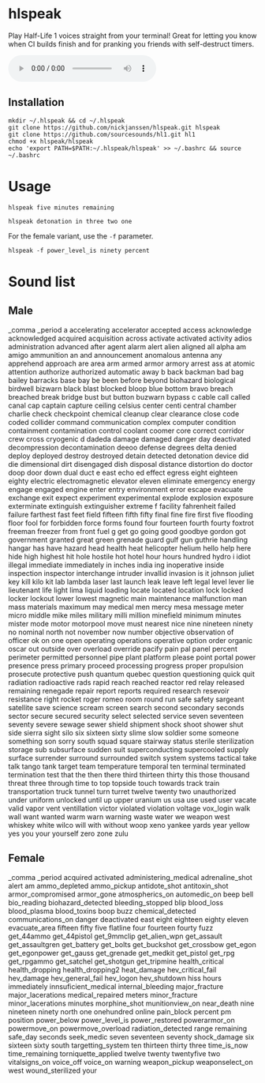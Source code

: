 # hlspeak

Play Half-Life 1 voices straight from your terminal! Great for letting you know when CI builds finish and for pranking you friends with self-destruct timers.

<audio controls>
  <source src="sample.ogg" type="audio/ogg">
  Your browser does not support the audio element.
</audio>


## Installation
```
mkdir ~/.hlspeak && cd ~/.hlspeak
git clone https://github.com/nickjanssen/hlspeak.git hlspeak
git clone https://github.com/sourcesounds/hl1.git hl1
chmod +x hlspeak/hlspeak
echo 'export PATH=$PATH:~/.hlspeak/hlspeak' >> ~/.bashrc && source ~/.bashrc
```

# Usage

```
hlspeak five minutes remaining
```

```
hlspeak detonation in three two one
```

For the female variant, use the `-f` parameter.

```
hlspeak -f power_level_is ninety percent
```

# Sound list

## Male

_comma
_period
a
accelerating
accelerator
accepted
access
acknowledge
acknowledged
acquired
acquisition
across
activate
activated
activity
adios
administration
advanced
after
agent
alarm
alert
alien
aligned
all
alpha
am
amigo
ammunition
an
and
announcement
anomalous
antenna
any
apprehend
approach
are
area
arm
armed
armor
armory
arrest
ass
at
atomic
attention
authorize
authorized
automatic
away
b
back
backman
bad
bag
bailey
barracks
base
bay
be
been
before
beyond
biohazard
biological
birdwell
bizwarn
black
blast
blocked
bloop
blue
bottom
bravo
breach
breached
break
bridge
bust
but
button
buzwarn
bypass
c
cable
call
called
canal
cap
captain
capture
ceiling
celsius
center
centi
central
chamber
charlie
check
checkpoint
chemical
cleanup
clear
clearance
close
code
coded
collider
command
communication
complex
computer
condition
containment
contamination
control
coolant
coomer
core
correct
corridor
crew
cross
cryogenic
d
dadeda
damage
damaged
danger
day
deactivated
decompression
decontamination
deeoo
defense
degrees
delta
denied
deploy
deployed
destroy
destroyed
detain
detected
detonation
device
did
die
dimensional
dirt
disengaged
dish
disposal
distance
distortion
do
doctor
doop
door
down
dual
duct
e
east
echo
ed
effect
egress
eight
eighteen
eighty
electric
electromagnetic
elevator
eleven
eliminate
emergency
energy
engage
engaged
engine
enter
entry
environment
error
escape
evacuate
exchange
exit
expect
experiment
experimental
explode
explosion
exposure
exterminate
extinguish
extinguisher
extreme
f
facility
fahrenheit
failed
failure
farthest
fast
feet
field
fifteen
fifth
fifty
final
fine
fire
first
five
flooding
floor
fool
for
forbidden
force
forms
found
four
fourteen
fourth
fourty
foxtrot
freeman
freezer
from
front
fuel
g
get
go
going
good
goodbye
gordon
got
government
granted
great
green
grenade
guard
gulf
gun
guthrie
handling
hangar
has
have
hazard
head
health
heat
helicopter
helium
hello
help
here
hide
high
highest
hit
hole
hostile
hot
hotel
hour
hours
hundred
hydro
i
idiot
illegal
immediate
immediately
in
inches
india
ing
inoperative
inside
inspection
inspector
interchange
intruder
invallid
invasion
is
it
johnson
juliet
key
kill
kilo
kit
lab
lambda
laser
last
launch
leak
leave
left
legal
level
lever
lie
lieutenant
life
light
lima
liquid
loading
locate
located
location
lock
locked
locker
lockout
lower
lowest
magnetic
main
maintenance
malfunction
man
mass
materials
maximum
may
medical
men
mercy
mesa
message
meter
micro
middle
mike
miles
military
milli
million
minefield
minimum
minutes
mister
mode
motor
motorpool
move
must
nearest
nice
nine
nineteen
ninety
no
nominal
north
not
november
now
number
objective
observation
of
officer
ok
on
one
open
operating
operations
operative
option
order
organic
oscar
out
outside
over
overload
override
pacify
pain
pal
panel
percent
perimeter
permitted
personnel
pipe
plant
platform
please
point
portal
power
presence
press
primary
proceed
processing
progress
proper
propulsion
prosecute
protective
push
quantum
quebec
question
questioning
quick
quit
radiation
radioactive
rads
rapid
reach
reached
reactor
red
relay
released
remaining
renegade
repair
report
reports
required
research
resevoir
resistance
right
rocket
roger
romeo
room
round
run
safe
safety
sargeant
satellite
save
science
scream
screen
search
second
secondary
seconds
sector
secure
secured
security
select
selected
service
seven
seventeen
seventy
severe
sewage
sewer
shield
shipment
shock
shoot
shower
shut
side
sierra
sight
silo
six
sixteen
sixty
slime
slow
soldier
some
someone
something
son
sorry
south
squad
square
stairway
status
sterile
sterilization
storage
sub
subsurface
sudden
suit
superconducting
supercooled
supply
surface
surrender
surround
surrounded
switch
system
systems
tactical
take
talk
tango
tank
target
team
temperature
temporal
ten
terminal
terminated
termination
test
that
the
then
there
third
thirteen
thirty
this
those
thousand
threat
three
through
time
to
top
topside
touch
towards
track
train
transportation
truck
tunnel
turn
turret
twelve
twenty
two
unauthorized
under
uniform
unlocked
until
up
upper
uranium
us
usa
use
used
user
vacate
valid
vapor
vent
ventillation
victor
violated
violation
voltage
vox_login
walk
wall
want
wanted
warm
warn
warning
waste
water
we
weapon
west
whiskey
white
wilco
will
with
without
woop
xeno
yankee
yards
year
yellow
yes
you
your
yourself
zero
zone
zulu

## Female

_comma
_period
acquired
activated
administering_medical
adrenaline_shot
alert
am
ammo_depleted
ammo_pickup
antidote_shot
antitoxin_shot
armor_compromised
armor_gone
atmospherics_on
automedic_on
beep
bell
bio_reading
biohazard_detected
bleeding_stopped
blip
blood_loss
blood_plasma
blood_toxins
boop
buzz
chemical_detected
communications_on
danger
deactivated
east
eight
eighteen
eighty
eleven
evacuate_area
fifteen
fifty
five
flatline
four
fourteen
fourty
fuzz
get_44ammo
get_44pistol
get_9mmclip
get_alien_wpn
get_assault
get_assaultgren
get_battery
get_bolts
get_buckshot
get_crossbow
get_egon
get_egonpower
get_gauss
get_grenade
get_medkit
get_pistol
get_rpg
get_rpgammo
get_satchel
get_shotgun
get_tripmine
health_critical
health_dropping
health_dropping2
heat_damage
hev_critical_fail
hev_damage
hev_general_fail
hev_logon
hev_shutdown
hiss
hours
immediately
innsuficient_medical
internal_bleeding
major_fracture
major_lacerations
medical_repaired
meters
minor_fracture
minor_lacerations
minutes
morphine_shot
munitionview_on
near_death
nine
nineteen
ninety
north
one
onehundred
online
pain_block
percent
pm
position
power_below
power_level_is
power_restored
powerarmor_on
powermove_on
powermove_overload
radiation_detected
range
remaining
safe_day
seconds
seek_medic
seven
seventeen
seventy
shock_damage
six
sixteen
sixty
south
targetting_system
ten
thirteen
thirty
three
time_is_now
time_remaining
torniquette_applied
twelve
twenty
twentyfive
two
vitalsigns_on
voice_off
voice_on
warning
weapon_pickup
weaponselect_on
west
wound_sterilized
your
